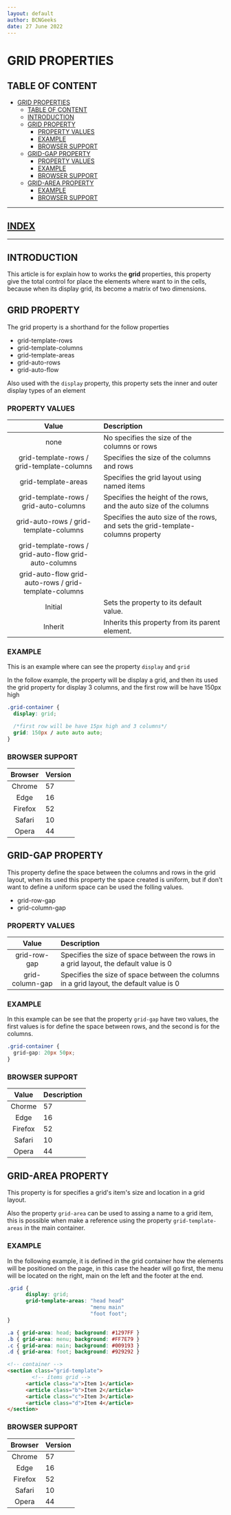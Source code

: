 ```yaml
---
layout: default
author: BCNGeeks
date: 27 June 2022
---
```


# GRID PROPERTIES

## TABLE OF CONTENT

- [GRID PROPERTIES](#grid-properties)
  - [TABLE OF CONTENT](#table-of-content)
  - [INTRODUCTION](#introduction)
  - [GRID PROPERTY](#grid-property)
    - [PROPERTY VALUES](#property-values)
    - [EXAMPLE](#example)
    - [BROWSER SUPPORT](#browser-support)
  - [GRID-GAP PROPERTY](#grid-gap-property)
    - [PROPERTY VALUES](#property-values-1)
    - [EXAMPLE](#example-1)
    - [BROWSER SUPPORT](#browser-support-1)
  - [GRID-AREA PROPERTY](#grid-area-property)
    - [EXAMPLE](#example-2)
    - [BROWSER SUPPORT](#browser-support-2)

---

## [INDEX](./index.md)

---

## INTRODUCTION

This article is for explain how to works the **grid** properties, this property give the total control for place the elements where want to in the cells, because when its display grid, its become a matrix of two dimensions.

## GRID PROPERTY

The grid property is a shorthand for the follow properties

- grid-template-rows
- grid-template-columns
- grid-template-areas
- grid-auto-rows
- grid-auto-flow

Also used with the `display` property, this property sets the inner and outer display types of an element

### PROPERTY VALUES

|                         Value                         | Description                                                                      |
| :---------------------------------------------------: | :------------------------------------------------------------------------------- |
|                         none                          | No specifies the size of the columns or rows                                     |
|      grid-template-rows / grid-template-columns       | Specifies the size of the columns and rows                                       |
|                  grid-template-areas                  | Specifies the grid layout using named items                                      |
|        grid-template-rows / grid-auto-columns         | Specifies the height of the rows, and the auto size of the columns               |
|        grid-auto-rows / grid-template-columns         | Specifies the auto size of the rows, and sets the grid-template-columns property |
| grid-template-rows / grid-auto-flow grid-auto-columns |
| grid-auto-flow grid-auto-rows / grid-template-columns |
|                        Initial                        | Sets the property to its default value.                                          |
|                        Inherit                        | Inherits this property from its parent element.                                  |

### EXAMPLE

This is an example where can see the property `display`  and `grid`

In the follow example, the property will be display a grid, and then its used the grid property for display 3 columns, and the first row will be have 150px high

```CSS
.grid-container {
  display: grid;

  /*first row will be have 15px high and 3 columns*/
  grid: 150px / auto auto auto;
}
```

### BROWSER SUPPORT

| Browser | Version |
| :-----: | :------ |
| Chrome  | 57      |
|  Edge   | 16      |
| Firefox | 52      |
| Safari  | 10      |
|  Opera  | 44      |

## GRID-GAP PROPERTY

This property define the space between the columns and rows in the grid layout, when its used this property the space created is uniform, but if don't want to define a uniform space can be used the folling values.

- grid-row-gap
- grid-column-gap

### PROPERTY VALUES

|      Value      | Description                                                                              |
| :-------------: | :--------------------------------------------------------------------------------------- |
|  grid-row-gap   | Specifies the size of space between the rows in a grid layout, the default value is 0    |
| grid-column-gap | Specifies the size of space between the columns in a grid layout, the default value is 0 |

### EXAMPLE

In this example can be see that the property `grid-gap` have two values, the first values is for define the space between rows, and the second is for the columns.

```CSS
.grid-container {
  grid-gap: 20px 50px;
}
```

### BROWSER SUPPORT

|  Value  | Description |
| :-----: | :---------- |
| Chorme  | 57          |
|  Edge   | 16          |
| Firefox | 52          |
| Safari  | 10          |
|  Opera  | 44          |


## GRID-AREA PROPERTY

This property is for specifies a grid's item's size and location in a grid layout.

Also the property `grid-area` can be used to assing a name to a grid item, this is possible when make a reference using the property `grid-template-areas` in the main container.

### EXAMPLE

In the following example, it is defined in the grid container how the elements will be positioned on the page, in this case the header will go first, the menu will be located on the right, main on the left and the footer at the end.

```CSS
.grid {
	  display: grid;
	  grid-template-areas: "head head"
	                       "menu main"
	                       "foot foot";
}

.a { grid-area: head; background: #1297FF }
.b { grid-area: menu; background: #FF7E79 }
.c { grid-area: main; background: #009193 }
.d { grid-area: foot; background: #929292 }
```

```HTML
<!-- container -->
<section class="grid-template">
		<!-- ítems grid -->
	  <article class="a">Item 1</article>
	  <article class="b">Item 2</article>
	  <article class="c">Item 3</article>
	  <article class="d">Item 4</article>
</section>
```

### BROWSER SUPPORT

| Browser | Version |
| :-----: | :------ |
| Chrome  | 57      |
|  Edge   | 16      |
| Firefox | 52      |
| Safari  | 10      |
|  Opera  | 44      |
